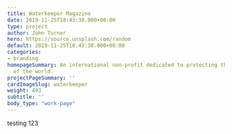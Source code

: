 ```yaml
---
title: Waterkeeper Magazine
date: 2019-11-25T18:43:38.000+00:00
type: project
author: John Turner
hero: https://source.unsplash.com/random
default: 2019-11-25T18:43:38.000+00:00
categories:
- branding
homepageSummary: An international non-profit dedicated to protecting the water ways
  of the world.
projectPageSummary: ''
cardImageSlug: waterkeeper
weight: 493
subtitle: ''
body_type: "work-page"
---
```

testing 123